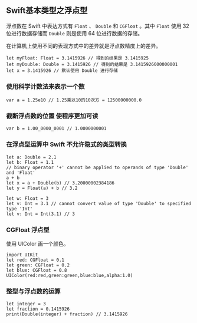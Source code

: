 ## Swift基本类型之浮点型

浮点数在 Swift 中表达方式有 `Float` 、 `Double` 和 `CGFloat` 。其中 `Float` 使用 32 位进行数据存储而 `Double` 则是使用 64 位进行数据的存储。

在计算机上使用不同的表现方式中的差异就是浮点数精度上的差异。
 
```
let myFloat: Float = 3.1415926 // 得到的结果是 3.1415925
let myDouble: Double = 3.1415926 // 得到的结果是 3.1415926000000001
let x = 3.1415926 // 默认使用 Double 进行存储
```

###  使用科学计数法来表示一个数

```
var a = 1.25e10 // 1.25乘以10的10次方 = 12500000000.0
```

###  截断浮点数的位置 使程序更加可读

```
var b = 1.00_0000_0001 // 1.0000000001
```

### 在浮点型运算中 Swift 不允许隐式的类型转换

```
let a: Double = 2.1
let b: Float = 1.1
// binary operator '+' cannot be applied to operands of type 'Double' and 'Float'
a + b 
let x = a + Double(b) // 3.20000002384186
let y = Float(a) + b // 3.2
```

```
let w: Float = 3
let v: Int = 3.1 // cannot convert value of type 'Double' to specified type 'Int'
let v: Int = Int(3.1) // 3
```

### CGFloat 浮点型

使用 UIColor 画一个颜色。

```
import UIKit
let red: CGFloat = 0.1
let green: CGFloat = 0.2
let blue: CGFloat = 0.8
UIColor(red:red,green:green,blue:blue,alpha:1.0)
```

### 整型与浮点数的运算

```
let integer = 3
let fraction = 0.1415926
print(Double(integer) + fraction) // 3.1415926
```
